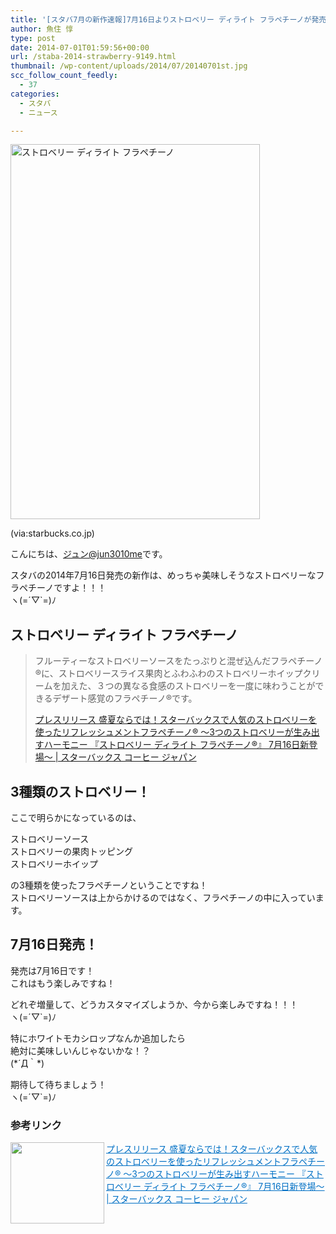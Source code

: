 ```yaml
---
title: '[スタバ7月の新作速報]7月16日よりストロベリー ディライト フラペチーノが発売されるぞ！！'
author: 魚住 惇
type: post
date: 2014-07-01T01:59:56+00:00
url: /staba-2014-strawberry-9149.html
thumbnail: /wp-content/uploads/2014/07/20140701st.jpg
scc_follow_count_feedly:
  - 37
categories:
  - スタバ
  - ニュース

---
```

<img decoding="async" loading="lazy" src="/wp-content/uploads/2014/07/20140701st.jpg" alt="ストロベリー ディライト フラペチーノ" title="20140701st.jpg" border="0" width="399" height="600" />  


(via:starbucks.co.jp)<!--more-->

こんにちは、[ジュン@jun3010me][1]です。

スタバの2014年7月16日発売の新作は、めっちゃ美味しそうなストロベリーなフラペチーノですよ！！！  
ヽ(=´▽\`=)ﾉ

## ストロベリー ディライト フラペチーノ

> フルーティーなストロベリーソースをたっぷりと混ぜ込んだフラペチーノ®に、ストロベリースライス果肉とふわふわのストロベリーホイップクリームを加えた、３つの異なる食感のストロベリーを一度に味わうことができるデザート感覚のフラペチーノ®です。
> 
> <p class="origin">
>   <a href="http://www.starbucks.co.jp/press_release/pr2014-973.php" target="new">プレスリリース 盛夏ならでは！スターバックスで人気のストロベリーを使ったリフレッシュメントフラペチーノ® ～3つのストロベリーが生み出すハーモニー 『ストロベリー ディライト フラペチーノ®』 7月16日新登場～ | スターバックス コーヒー ジャパン</a>
> </p>



## 3種類のストロベリー！

ここで明らかになっているのは、

ストロベリーソース  
ストロベリーの果肉トッピング  
ストロベリーホイップ

の3種類を使ったフラペチーノということですね！  
ストロベリーソースは上からかけるのではなく、フラペチーノの中に入っています。

## 7月16日発売！

発売は7月16日です！  
これはもう楽しみですね！

どれぞ増量して、どうカスタマイズしようか、今から楽しみですね！！！  
ヽ(=´▽\`=)ﾉ

特にホワイトモカシロップなんか追加したら  
絶対に美味しいんじゃないかな！？  
(\*´Д｀\*)

期待して待ちましょう！  
ヽ(=´▽\`=)ﾉ

### 参考リンク

<a href="http://www.starbucks.co.jp/press_release/pr2014-973.php" target="_blank"><img decoding="async" loading="lazy" class="alignleft" align="left" border="0" src="http://capture.heartrails.com/150x130/shadow?http://www.starbucks.co.jp/press_release/pr2014-973.php" alt="" width="150" height="130" /></a><a style="color:#0070C5;" href="http://www.starbucks.co.jp/press_release/pr2014-973.php" target="_blank">プレスリリース 盛夏ならでは！スターバックスで人気のストロベリーを使ったリフレッシュメントフラペチーノ® ～3つのストロベリーが生み出すハーモニー 『ストロベリー ディライト フラペチーノ®』 7月16日新登場～ | スターバックス コーヒー ジャパン</a><a href="http://b.hatena.ne.jp/entry/http://www.starbucks.co.jp/press_release/pr2014-973.php" target="_blank"><img decoding="async" border="0" src="http://b.hatena.ne.jp/entry/image/http://www.starbucks.co.jp/press_release/pr2014-973.php" alt="" /></a><br style="clear:both;" />

 [1]: https://twitter.com/jun3010me